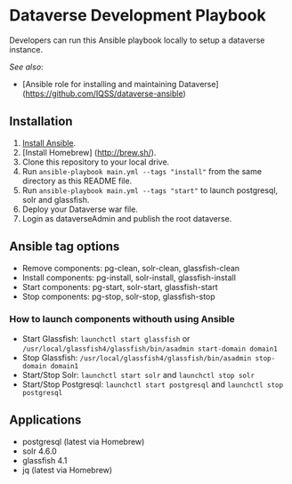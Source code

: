 # Dataverse Development Playbook

Developers can run this Ansible playbook locally to setup a dataverse instance.

*See also*:

  - [Ansible role for installing and maintaining Dataverse] (https://github.com/IQSS/dataverse-ansible)

## Installation

  1. [Install Ansible](http://docs.ansible.com/intro_installation.html).
  2. [Install Homebrew] (http://brew.sh/).
  3. Clone this repository to your local drive.
  4. Run `ansible-playbook main.yml --tags "install"` from the same directory as this README file.
  5. Run `ansible-playbook main.yml --tags "start"` to launch postgresql, solr and glassfish.
  6. Deploy your Dataverse war file.
  7. Login as dataverseAdmin and publish the root dataverse.

## Ansible tag options

  - Remove components: pg-clean, solr-clean, glassfish-clean
  - Install components: pg-install, solr-install, glassfish-install
  - Start components: pg-start, solr-start, glassfish-start
  - Stop components: pg-stop, solr-stop, glassfish-stop

### How to launch components withouth using Ansible

  - Start Glassfish: `launchctl start glassfish` or `/usr/local/glassfish4/glassfish/bin/asadmin start-domain domain1`
  - Stop Glassfish: `/usr/local/glassfish4/glassfish/bin/asadmin stop-domain domain1`
  - Start/Stop Solr: `launchctl start solr` and `launchctl stop solr`
  - Start/Stop Postgresql: `launchctl start postgresql` and `launchctl stop postgresql`
   
## Applications

  - postgresql (latest via Homebrew)
  - solr 4.6.0
  - glassfish 4.1
  - jq (latest via Homebrew)
  
  


